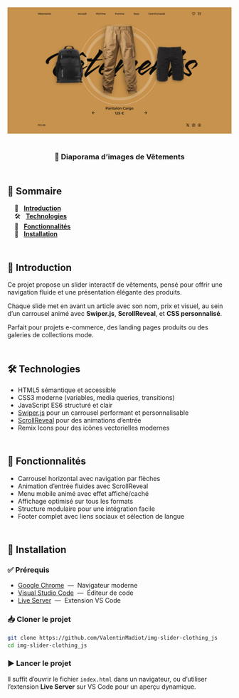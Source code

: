 <div align="center">  
  <a href="https://image-slider-clothing.netlify.app/" target="_blank">  
    <img src=".docs/preview.png" alt="Aperçu du slider de vêtements">  
  </a>  
  </br></br>  
  <h3 align="center">👕 Diaporama d’images de Vêtements</h3>  
</div>

## <br /> 📌 Sommaire

&nbsp;&nbsp;&nbsp; 🎨 &nbsp; [**Introduction**](#introduction)<br />
&nbsp;&nbsp;&nbsp; 🛠️ &nbsp; [**Technologies**](#technologies)<br />
&nbsp;&nbsp;&nbsp; 🎯 &nbsp; [**Fonctionnalités**](#fonctionnalités)<br />
&nbsp;&nbsp;&nbsp; 🚀 &nbsp; [**Installation**](#installation)<br />

## <br /> <a name="introduction">🎨 Introduction</a>

Ce projet propose un slider interactif de vêtements, pensé pour offrir une navigation fluide et une présentation élégante des produits.

Chaque slide met en avant un article avec son nom, prix et visuel, au sein d’un carrousel animé avec **Swiper.js**, **ScrollReveal**, et **CSS personnalisé**.

Parfait pour projets e-commerce, des landing pages produits ou des galeries de collections mode.

## <br /> <a name="technologies">🛠️ Technologies</a>

- HTML5 sémantique et accessible
- CSS3 moderne (variables, media queries, transitions)
- JavaScript ES6 structuré et clair
- [Swiper.js](https://swiperjs.com/) pour un carrousel performant et personnalisable
- [ScrollReveal](https://scrollrevealjs.org/) pour des animations d’entrée
- Remix Icons pour des icônes vectorielles modernes

## <br /> <a name="fonctionnalités">🎯 Fonctionnalités</a>

- Carrousel horizontal avec navigation par flèches
- Animation d’entrée fluides avec ScrollReveal
- Menu mobile animé avec effet affiché/caché
- Affichage optimisé sur tous les formats
- Structure modulaire pour une intégration facile
- Footer complet avec liens sociaux et sélection de langue

## <br /> <a name="installation">🚀 Installation</a>

### ✅ Prérequis

- [Google Chrome](https://www.google.com/) &nbsp;—&nbsp; Navigateur moderne
- [Visual Studio Code](https://code.visualstudio.com/) &nbsp;—&nbsp; Éditeur de code
- [Live Server](https://marketplace.visualstudio.com/items?itemName=ritwickdey.LiveServer) &nbsp;—&nbsp; Extension VS Code

### 📥 Cloner le projet

```bash
git clone https://github.com/ValentinMadiot/img-slider-clothing_js
cd img-slider-clothing_js
```

### ▶️ Lancer le projet

Il suffit d’ouvrir le fichier `index.html` dans un navigateur, ou d’utiliser l’extension **Live Server** sur VS Code pour un aperçu dynamique.
